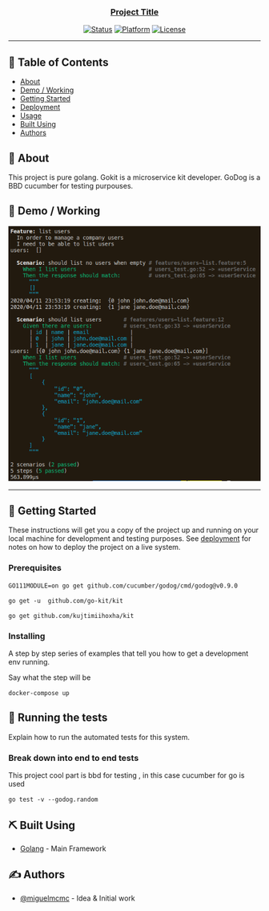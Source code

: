 <p align="center">
  <a href="" rel="noopener">
 <!-- <img width=200px height=200px src="https://i.imgur.com/FxL5qM0.jpg" alt="Bot logo"></a> -->
</p>

<h3 align="center">Project Title</h3>

<div align="center">

[![Status](https://img.shields.io/badge/status-active-success.svg)]()
[![Platform](https://img.shields.io/badge/platform-golang-blue.svg)]()
[![License](https://img.shields.io/badge/license-MIT-blue.svg)](/LICENSE)

</div>

---


## 📝 Table of Contents

- [About](#about)
- [Demo / Working](#demo)
- [Getting Started](#getting_started)
- [Deployment](#deployment)
- [Usage](#usage)
- [Built Using](#built_using)
- [Authors](#authors)


## 🧐 About <a name = "about"></a>

This project is pure golang.
Gokit is a microservice kit developer.
GoDog is a BBD cucumber for testing purpouses.

## 🎥 Demo / Working <a name = "demo"></a>

![Working](godog.png)

--- 

## 🏁 Getting Started <a name = "getting_started"></a>

These instructions will get you a copy of the project up and running on your local machine for development and testing purposes. See [deployment](#deployment) for notes on how to deploy the project on a live system.

### Prerequisites

```
GO111MODULE=on go get github.com/cucumber/godog/cmd/godog@v0.9.0 
```
```
go get -u  github.com/go-kit/kit 
```
```
go get github.com/kujtimiihoxha/kit
```

### Installing

A step by step series of examples that tell you how to get a development env running.

Say what the step will be

```
docker-compose up
```

## 🔧 Running the tests <a name = "tests"></a>

Explain how to run the automated tests for this system.

### Break down into end to end tests

This project cool part is bbd for testing , in this case cucumber for go is used

```
go test -v --godog.random
```


## ⛏️ Built Using <a name = "built_using"></a>

- [Golang](https://golang.org/) - Main Framework

## ✍️ Authors <a name = "authors"></a>

- [@miguelmcmc](https://github.com/miguelmcmc) - Idea & Initial work
